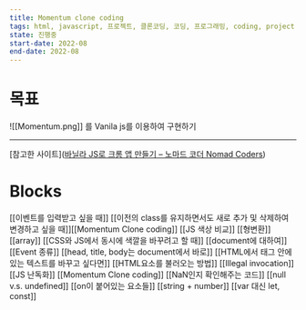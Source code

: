 ```yaml
---
title: Momentum clone coding
tags: html, javascript, 프로젝트, 클론코딩, 코딩, 프로그래밍, coding, project
state: 진행중
start-date: 2022-08
end-date: 2022-08
---
```


# 목표
![[Momentum.png]]
를 Vanila js를 이용하여 구현하기

---
[참고한 사이트]([바닐라 JS로 크롬 앱 만들기 – 노마드 코더 Nomad Coders](https://nomadcoders.co/javascript-for-beginners))


# Blocks
[[이벤트를 입력받고 싶을 때]]
[[이전의 class를 유지하면서도 새로 추가 및 삭제하여 변경하고 싶을 때]][[Momentum Clone coding]]
[[JS 색상 비교]]
[[형변환]]
[[array]]
[[CSS와 JS에서 동시에 색깔을 바꾸려고 할 때]]
[[document에 대하여]]
[[Event 종류]]
[[head, title, body는 document에서 바로]]
[[HTML에서 태그 안에 있는 텍스트를 바꾸고 싶다면]]
[[HTML요소를 불러오는 방법]]
[[Illegal invocation]]
[[JS 난독화]]
[[Momentum Clone coding]]
[[NaN인지 확인해주는 코드]]
[[null v.s. undefined]]
[[on이 붙어있는 요소들]]
[[string + number]]
[[var 대신 let, const]]
